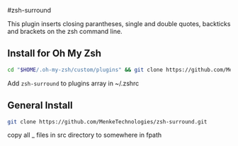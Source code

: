 #zsh-surround

This plugin inserts closing parantheses, single and double quotes, backticks and brackets on the zsh command line.

## Install for Oh My Zsh

```sh
cd "$HOME/.oh-my-zsh/custom/plugins" && git clone https://github.com/MenkeTechnologies/zsh-surround.git
```

Add `zsh-surround` to plugins array in ~/.zshrc

## General Install

```sh
git clone https://github.com/MenkeTechnologies/zsh-surround.git
```

copy all _ files in src directory to somewhere in fpath

